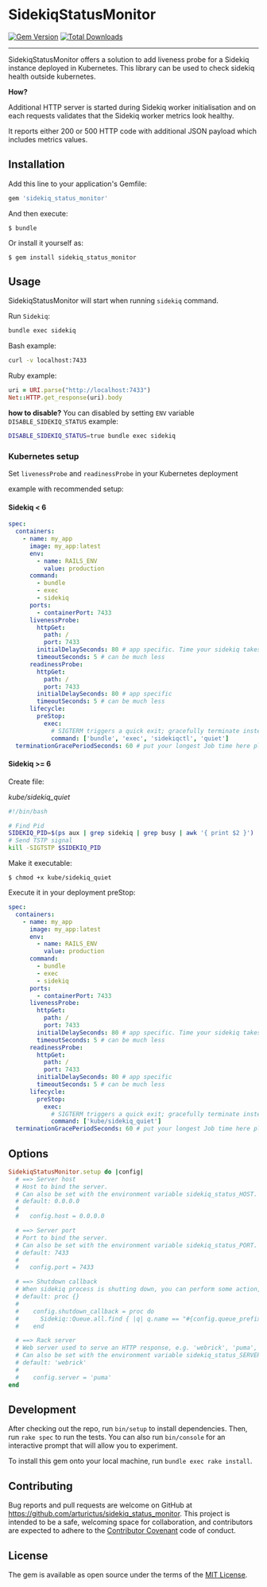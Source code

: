 # SidekiqStatusMonitor

[![Gem Version](https://badge.fury.io/rb/sidekiq_status_monitor.svg)](https://rubygems.org/gems/sidekiq_status_monitor)
[![Total Downloads](https://img.shields.io/gem/dt/sidekiq_status_monitor?color=blue)](https://rubygems.org/gems/https://rubygems.org/gems/sidekiq_status_monitor)

---

SidekiqStatusMonitor offers a solution to add liveness probe for a Sidekiq instance deployed in Kubernetes.
This library can be used to check sidekiq health outside kubernetes.

**How?**

Additional HTTP server is started during Sidekiq worker initialisation and on each requests validates that the Sidekiq worker metrics look healthy.

It reports either 200 or 500 HTTP code with additional JSON payload which includes metrics values.

## Installation

Add this line to your application's Gemfile:

```ruby
gem 'sidekiq_status_monitor'
```

And then execute:

    $ bundle

Or install it yourself as:

    $ gem install sidekiq_status_monitor

## Usage

SidekiqStatusMonitor will start when running `sidekiq` command.

Run `Sidekiq`:

```bash
bundle exec sidekiq
```

Bash example:

```bash
curl -v localhost:7433
```

Ruby example:

```ruby
uri = URI.parse("http://localhost:7433")
Net::HTTP.get_response(uri).body
```

**how to disable?**
You can disabled by setting `ENV` variable `DISABLE_SIDEKIQ_STATUS`
example:

```bash
DISABLE_SIDEKIQ_STATUS=true bundle exec sidekiq
```

### Kubernetes setup

Set `livenessProbe` and `readinessProbe` in your Kubernetes deployment

example with recommended setup:

#### Sidekiq < 6

```yaml
spec:
  containers:
    - name: my_app
      image: my_app:latest
      env:
        - name: RAILS_ENV
          value: production
      command:
        - bundle
        - exec
        - sidekiq
      ports:
        - containerPort: 7433
      livenessProbe:
        httpGet:
          path: /
          port: 7433
        initialDelaySeconds: 80 # app specific. Time your sidekiq takes to start processing.
        timeoutSeconds: 5 # can be much less
      readinessProbe:
        httpGet:
          path: /
          port: 7433
        initialDelaySeconds: 80 # app specific
        timeoutSeconds: 5 # can be much less
      lifecycle:
        preStop:
          exec:
            # SIGTERM triggers a quick exit; gracefully terminate instead
            command: ['bundle', 'exec', 'sidekiqctl', 'quiet']
  terminationGracePeriodSeconds: 60 # put your longest Job time here plus security time.
```

#### Sidekiq >= 6

Create file:

_kube/sidekiq_quiet_

```bash
#!/bin/bash

# Find Pid
SIDEKIQ_PID=$(ps aux | grep sidekiq | grep busy | awk '{ print $2 }')
# Send TSTP signal
kill -SIGTSTP $SIDEKIQ_PID
```

Make it executable:

```
$ chmod +x kube/sidekiq_quiet
```

Execute it in your deployment preStop:

```yaml
spec:
  containers:
    - name: my_app
      image: my_app:latest
      env:
        - name: RAILS_ENV
          value: production
      command:
        - bundle
        - exec
        - sidekiq
      ports:
        - containerPort: 7433
      livenessProbe:
        httpGet:
          path: /
          port: 7433
        initialDelaySeconds: 80 # app specific. Time your sidekiq takes to start processing.
        timeoutSeconds: 5 # can be much less
      readinessProbe:
        httpGet:
          path: /
          port: 7433
        initialDelaySeconds: 80 # app specific
        timeoutSeconds: 5 # can be much less
      lifecycle:
        preStop:
          exec:
            # SIGTERM triggers a quick exit; gracefully terminate instead
            command: ['kube/sidekiq_quiet']
  terminationGracePeriodSeconds: 60 # put your longest Job time here plus security time.
```

## Options

```ruby
SidekiqStatusMonitor.setup do |config|
  # ==> Server host
  # Host to bind the server.
  # Can also be set with the environment variable sidekiq_status_HOST.
  # default: 0.0.0.0
  #
  #   config.host = 0.0.0.0

  # ==> Server port
  # Port to bind the server.
  # Can also be set with the environment variable sidekiq_status_PORT.
  # default: 7433
  #
  #   config.port = 7433

  # ==> Shutdown callback
  # When sidekiq process is shutting down, you can perform some action, like cleaning up created queue
  # default: proc {}
  #
  #    config.shutdown_callback = proc do
  #      Sidekiq::Queue.all.find { |q| q.name == "#{config.queue_prefix}-#{SidekiqStatusMonitor.hostname}" }&.clear
  #    end

  # ==> Rack server
  # Web server used to serve an HTTP response, e.g. 'webrick', 'puma', 'thin', etc.
  # Can also be set with the environment variable sidekiq_status_SERVER.
  # default: 'webrick'
  #
  #    config.server = 'puma'
end
```

## Development

After checking out the repo, run `bin/setup` to install dependencies. Then, run `rake spec` to run the tests. You can also run `bin/console` for an interactive prompt that will allow you to experiment.

To install this gem onto your local machine, run `bundle exec rake install`.

## Contributing

Bug reports and pull requests are welcome on GitHub at https://github.com/arturictus/sidekiq_status_monitor. This project is intended to be a safe, welcoming space for collaboration, and contributors are expected to adhere to the [Contributor Covenant](http://contributor-covenant.org) code of conduct.

## License

The gem is available as open source under the terms of the [MIT License](https://opensource.org/licenses/MIT).
